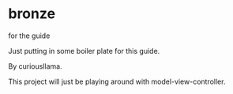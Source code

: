 # bronze
for the guide

Just putting in some boiler plate for this guide.

By curiousllama.

This project will just be playing around with model-view-controller.
